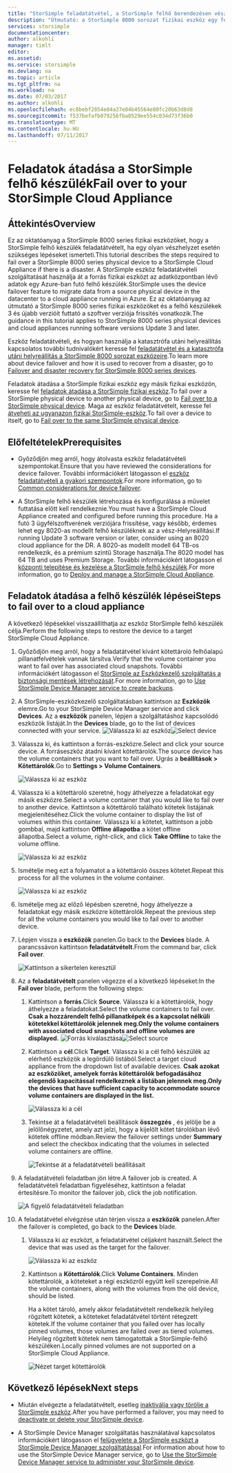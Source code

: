 ```yaml
---
title: "StorSimple feladatátvétel, a StorSimple felhő berendezésen vész-helyreállítási |} Microsoft Docs"
description: "Útmutató: a StorSimple 8000 sorozat fizikai eszköz egy felhőalapú készülék a feladatátvételt."
services: storsimple
documentationcenter: 
author: alkohli
manager: timlt
editor: 
ms.assetid: 
ms.service: storsimple
ms.devlang: na
ms.topic: article
ms.tgt_pltfrm: na
ms.workload: na
ms.date: 07/03/2017
ms.author: alkohli
ms.openlocfilehash: ec8bebf2854e84a37e84b45564e80fc20b63d8d8
ms.sourcegitcommit: f537befafb079256fba0529ee554c034d73f36b0
ms.translationtype: MT
ms.contentlocale: hu-HU
ms.lasthandoff: 07/11/2017
---
```

# <a name="fail-over-to-your-storsimple-cloud-appliance"></a><span data-ttu-id="565dd-103">Feladatok átadása a StorSimple felhő készülék</span><span class="sxs-lookup"><span data-stu-id="565dd-103">Fail over to your StorSimple Cloud Appliance</span></span>

## <a name="overview"></a><span data-ttu-id="565dd-104">Áttekintés</span><span class="sxs-lookup"><span data-stu-id="565dd-104">Overview</span></span>

<span data-ttu-id="565dd-105">Ez az oktatóanyag a StorSimple 8000 series fizikai eszközöket, hogy a StorSimple felhő készülék feladatátvételt, ha egy olyan vészhelyzet esetén szükséges lépéseket ismerteti.</span><span class="sxs-lookup"><span data-stu-id="565dd-105">This tutorial describes the steps required to fail over a StorSimple 8000 series physical device to a StorSimple Cloud Appliance if there is a disaster.</span></span> <span data-ttu-id="565dd-106">A StorSimple eszköz feladatátvételi szolgáltatását használja át a forrás fizikai eszközt az adatközpontban lévő adatok egy Azure-ban futó felhő készülék.</span><span class="sxs-lookup"><span data-stu-id="565dd-106">StorSimple uses the device failover feature to migrate data from a source physical device in the datacenter to a cloud appliance running in Azure.</span></span> <span data-ttu-id="565dd-107">Ez az oktatóanyag az útmutató a StorSimple 8000 series fizikai eszközöket és a felhő készülékek 3 és újabb verzióit futtató a szoftver verziója frissítés vonatkozik.</span><span class="sxs-lookup"><span data-stu-id="565dd-107">The guidance in this tutorial applies to StorSimple 8000 series physical devices and cloud appliances running software versions Update 3 and later.</span></span>

<span data-ttu-id="565dd-108">Eszköz feladatátvételi, és hogyan használja a katasztrófa utáni helyreállítás kapcsolatos további tudnivalókért keresse fel [feladatátvétel és a katasztrófa utáni helyreállítás a StorSimple 8000 sorozat eszközeire](storsimple-8000-device-failover-disaster-recovery.md).</span><span class="sxs-lookup"><span data-stu-id="565dd-108">To learn more about device failover and how it is used to recover from a disaster, go to [Failover and disaster recovery for StorSimple 8000 series devices](storsimple-8000-device-failover-disaster-recovery.md).</span></span>

<span data-ttu-id="565dd-109">Feladatok átadása a StorSimple fizikai eszköz egy másik fizikai eszközön, keresse fel [feladatok átadása a StorSimple fizikai eszköz](storsimple-8000-device-failover-physical-device.md).</span><span class="sxs-lookup"><span data-stu-id="565dd-109">To fail over a StorSimple physical device to another physical device, go to [Fail over to a StorSimple physical device](storsimple-8000-device-failover-physical-device.md).</span></span> <span data-ttu-id="565dd-110">Maga az eszköz feladatátvételt, keresse fel [átveheti az ugyanazon fizikai StorSimple-eszköz](storsimple-8000-device-failover-same-device.md).</span><span class="sxs-lookup"><span data-stu-id="565dd-110">To fail over a device to itself, go to [Fail over to the same StorSimple physical device](storsimple-8000-device-failover-same-device.md).</span></span>

## <a name="prerequisites"></a><span data-ttu-id="565dd-111">Előfeltételek</span><span class="sxs-lookup"><span data-stu-id="565dd-111">Prerequisites</span></span>

- <span data-ttu-id="565dd-112">Győződjön meg arról, hogy átolvasta eszköz feladatátvételi szempontokat.</span><span class="sxs-lookup"><span data-stu-id="565dd-112">Ensure that you have reviewed the considerations for device failover.</span></span> <span data-ttu-id="565dd-113">További információkért látogasson el [eszköz feladatátvételi a gyakori szempontok](storsimple-8000-device-failover-disaster-recovery.md).</span><span class="sxs-lookup"><span data-stu-id="565dd-113">For more information, go to [Common considerations for device failover](storsimple-8000-device-failover-disaster-recovery.md).</span></span>

- <span data-ttu-id="565dd-114">A StorSimple felhő készülék létrehozása és konfigurálása a művelet futtatása előtt kell rendelkeznie.</span><span class="sxs-lookup"><span data-stu-id="565dd-114">You must have a StorSimple Cloud Appliance created and configured before running this procedure.</span></span> <span data-ttu-id="565dd-115">Ha a futó 3 ügyfélszoftverének verziójára frissítése, vagy később, érdemes lehet egy 8020-as modellt felhő készüléknek az a vész-Helyreállítási.</span><span class="sxs-lookup"><span data-stu-id="565dd-115">If running   Update 3 software version or later, consider using an 8020 cloud appliance for the DR.</span></span> <span data-ttu-id="565dd-116">A 8020-as modellt modell 64 TB-os rendelkezik, és a prémium szintű Storage használja.</span><span class="sxs-lookup"><span data-stu-id="565dd-116">The 8020 model has 64 TB and uses Premium Storage.</span></span> <span data-ttu-id="565dd-117">További információkért látogasson el [központi telepítése és kezelése a StorSimple felhő készülék](storsimple-8000-cloud-appliance-u2.md).</span><span class="sxs-lookup"><span data-stu-id="565dd-117">For more information, go to [Deploy and manage a StorSimple Cloud Appliance](storsimple-8000-cloud-appliance-u2.md).</span></span>

## <a name="steps-to-fail-over-to-a-cloud-appliance"></a><span data-ttu-id="565dd-118">Feladatok átadása a felhő készülék lépései</span><span class="sxs-lookup"><span data-stu-id="565dd-118">Steps to fail over to a cloud appliance</span></span>

<span data-ttu-id="565dd-119">A következő lépésekkel visszaállíthatja az eszköz StorSimple felhő készülék célja.</span><span class="sxs-lookup"><span data-stu-id="565dd-119">Perform the following steps to restore the device to a target StorSimple Cloud Appliance.</span></span>

1.  <span data-ttu-id="565dd-120">Győződjön meg arról, hogy a feladatátvétel kívánt kötettároló felhőalapú pillanatfelvételek vannak társítva.</span><span class="sxs-lookup"><span data-stu-id="565dd-120">Verify that the volume container you want to fail over has associated cloud snapshots.</span></span> <span data-ttu-id="565dd-121">További információkért látogasson el [StorSimple az Eszközkezelő szolgáltatás a biztonsági mentések létrehozását](storsimple-8000-manage-backup-policies-u2.md).</span><span class="sxs-lookup"><span data-stu-id="565dd-121">For more information, go to [Use StorSimple Device Manager service to create backups](storsimple-8000-manage-backup-policies-u2.md).</span></span>
2. <span data-ttu-id="565dd-122">A StorSimple-eszközkezelő szolgáltatásban kattintson az **Eszközök** elemre.</span><span class="sxs-lookup"><span data-stu-id="565dd-122">Go to your StorSimple Device Manager service and click **Devices**.</span></span> <span data-ttu-id="565dd-123">Az a **eszközök** panelen, lépjen a szolgáltatáshoz kapcsolódó eszközök listáját.</span><span class="sxs-lookup"><span data-stu-id="565dd-123">In the **Devices** blade, go to the list of devices connected with your service.</span></span>
    <span data-ttu-id="565dd-124">![Válassza ki az eszköz](./media/storsimple-8000-device-failover-disaster-recovery/failover-cloud-dev1.png)</span><span class="sxs-lookup"><span data-stu-id="565dd-124">![Select device](./media/storsimple-8000-device-failover-disaster-recovery/failover-cloud-dev1.png)</span></span>
3. <span data-ttu-id="565dd-125">Válassza ki, és kattintson a forrás-eszközre.</span><span class="sxs-lookup"><span data-stu-id="565dd-125">Select and click your source device.</span></span> <span data-ttu-id="565dd-126">A forráseszköz átadni kívánt kötettárolók.</span><span class="sxs-lookup"><span data-stu-id="565dd-126">The source device has the volume containers that you want to fail over.</span></span> <span data-ttu-id="565dd-127">Ugrás a **beállítások > Kötettárolók**.</span><span class="sxs-lookup"><span data-stu-id="565dd-127">Go to **Settings > Volume Containers**.</span></span>

    ![Válassza ki az eszköz](./media/storsimple-8000-device-failover-disaster-recovery/failover-cloud-dev2.png)
    
4. <span data-ttu-id="565dd-129">Válassza ki a kötettároló szeretné, hogy áthelyezze a feladatokat egy másik eszközre.</span><span class="sxs-lookup"><span data-stu-id="565dd-129">Select a volume container that you would like to fail over to another device.</span></span> <span data-ttu-id="565dd-130">Kattintson a kötettároló található kötetek listájának megjelenítéséhez.</span><span class="sxs-lookup"><span data-stu-id="565dd-130">Click the volume container to display the list of volumes within this container.</span></span> <span data-ttu-id="565dd-131">Válassza ki a kötetet, kattintson a jobb gombbal, majd kattintson **Offline állapotba** a kötet offline állapotba.</span><span class="sxs-lookup"><span data-stu-id="565dd-131">Select a volume, right-click, and click **Take Offline** to take the volume offline.</span></span>

    ![Válassza ki az eszköz](./media/storsimple-8000-device-failover-disaster-recovery/failover-cloud-dev5.png)

5. <span data-ttu-id="565dd-133">Ismételje meg ezt a folyamatot a a kötettároló összes kötetet.</span><span class="sxs-lookup"><span data-stu-id="565dd-133">Repeat this process for all the volumes in the volume container.</span></span>

     ![Válassza ki az eszköz](./media/storsimple-8000-device-failover-disaster-recovery/failover-cloud-dev7.png)

6. <span data-ttu-id="565dd-135">Ismételje meg az előző lépésben szeretné, hogy áthelyezze a feladatokat egy másik eszközre kötettárolók.</span><span class="sxs-lookup"><span data-stu-id="565dd-135">Repeat the previous step for all the volume containers you would like to fail over to another device.</span></span>

7. <span data-ttu-id="565dd-136">Lépjen vissza a **eszközök** panelen.</span><span class="sxs-lookup"><span data-stu-id="565dd-136">Go back to the **Devices** blade.</span></span> <span data-ttu-id="565dd-137">A parancssávon kattintson **feladatátvételt**.</span><span class="sxs-lookup"><span data-stu-id="565dd-137">From the command bar, click **Fail over**.</span></span>

    ![Kattintson a sikertelen keresztül](./media/storsimple-8000-device-failover-disaster-recovery/failover-cloud-dev8.png)
8. <span data-ttu-id="565dd-139">Az a **feladatátvételt** panelen végezze el a következő lépéseket:</span><span class="sxs-lookup"><span data-stu-id="565dd-139">In the **Fail over** blade, perform the following steps:</span></span>
   
    1. <span data-ttu-id="565dd-140">Kattintson a **forrás**.</span><span class="sxs-lookup"><span data-stu-id="565dd-140">Click **Source**.</span></span> <span data-ttu-id="565dd-141">Válassza ki a kötettárolók, hogy áthelyezze a feladatokat.</span><span class="sxs-lookup"><span data-stu-id="565dd-141">Select the volume containers to fail over.</span></span> <span data-ttu-id="565dd-142">**Csak a hozzárendelt felhő pillanatképek és a kapcsolat nélküli kötetekkel kötettárolók jelennek meg.**</span><span class="sxs-lookup"><span data-stu-id="565dd-142">**Only the volume containers with associated cloud snapshots and offline volumes are displayed.**</span></span>
        <span data-ttu-id="565dd-143">![Forrás kiválasztása](./media/storsimple-8000-device-failover-disaster-recovery/failover-cloud-dev11.png)</span><span class="sxs-lookup"><span data-stu-id="565dd-143">![Select source](./media/storsimple-8000-device-failover-disaster-recovery/failover-cloud-dev11.png)</span></span>
    2. <span data-ttu-id="565dd-144">Kattintson a **cél**.</span><span class="sxs-lookup"><span data-stu-id="565dd-144">Click **Target**.</span></span> <span data-ttu-id="565dd-145">Válassza ki a cél felhő készülék az elérhető eszközök a legördülő listából.</span><span class="sxs-lookup"><span data-stu-id="565dd-145">Select a target cloud appliance from the dropdown list of available devices.</span></span> <span data-ttu-id="565dd-146">**Csak azokat az eszközöket, amelyek forrás kötettárolók befogadásához elegendő kapacitással rendelkeznek a listában jelennek meg.**</span><span class="sxs-lookup"><span data-stu-id="565dd-146">**Only the devices that have sufficient capacity to accommodate source volume containers are displayed in the list.**</span></span>

        ![Válassza ki a cél](./media/storsimple-8000-device-failover-disaster-recovery/failover-cloud-dev12.png)

    3. <span data-ttu-id="565dd-148">Tekintse át a feladatátvételi beállítások **összegzés** , és jelölje be a jelölőnégyzetet, amely azt jelzi, hogy a kijelölt kötet tárolókban lévő kötetek offline módban.</span><span class="sxs-lookup"><span data-stu-id="565dd-148">Review the failover settings under **Summary** and select the checkbox indicating that the volumes in selected volume containers are offline.</span></span> 

        ![Tekintse át a feladatátvételi beállításait](./media/storsimple-8000-device-failover-disaster-recovery/failover-cloud-dev13.png)

9. <span data-ttu-id="565dd-150">A feladatátvételi feladatban jön létre.</span><span class="sxs-lookup"><span data-stu-id="565dd-150">A failover job is created.</span></span> <span data-ttu-id="565dd-151">A feladatátvételi feladatban figyeléséhez, kattintson a feladat értesítésre.</span><span class="sxs-lookup"><span data-stu-id="565dd-151">To monitor the failover job, click the job notification.</span></span>

    ![A figyelő feladatátvételi feladatban](./media/storsimple-8000-device-failover-disaster-recovery/failover-phy-dev13.png)

10. <span data-ttu-id="565dd-153">A feladatátvétel elvégzése után térjen vissza a **eszközök** panelen.</span><span class="sxs-lookup"><span data-stu-id="565dd-153">After the failover is completed, go back to the **Devices** blade.</span></span>

    1. <span data-ttu-id="565dd-154">Válassza ki az eszközt, a feladatátvétel céljaként használt.</span><span class="sxs-lookup"><span data-stu-id="565dd-154">Select the device that was used as the target for the failover.</span></span>

       ![Válassza ki az eszköz](./media/storsimple-8000-device-failover-disaster-recovery/failover-phy-dev14.png)

    2. <span data-ttu-id="565dd-156">Kattintson a **Kötettárolók**.</span><span class="sxs-lookup"><span data-stu-id="565dd-156">Click **Volume Containers**.</span></span> <span data-ttu-id="565dd-157">Minden kötettárolók, a köteteket a régi eszközről együtt kell szerepelnie.</span><span class="sxs-lookup"><span data-stu-id="565dd-157">All the volume containers, along with the volumes from the old device, should be listed.</span></span>

       <span data-ttu-id="565dd-158">Ha a kötet tároló, amely akkor feladatátvételt rendelkezik helyileg rögzített kötetek, a köteteket feladatátvétel történt rétegzett kötetek.</span><span class="sxs-lookup"><span data-stu-id="565dd-158">If the volume container that you failed over has locally pinned volumes, those volumes are failed over as tiered volumes.</span></span> <span data-ttu-id="565dd-159">Helyileg rögzített kötetek nem támogatottak a StorSimple-felhő készüléken.</span><span class="sxs-lookup"><span data-stu-id="565dd-159">Locally pinned volumes are not supported on a StorSimple Cloud Appliance.</span></span>

       ![Nézet target kötettárolók](./media/storsimple-8000-device-failover-disaster-recovery/failover-phy-dev17.png)


## <a name="next-steps"></a><span data-ttu-id="565dd-161">Következő lépések</span><span class="sxs-lookup"><span data-stu-id="565dd-161">Next steps</span></span>

* <span data-ttu-id="565dd-162">Miután elvégezte a feladatátvételt, esetleg [inaktiválja vagy törölje a StorSimple eszköz](storsimple-8000-deactivate-and-delete-device.md).</span><span class="sxs-lookup"><span data-stu-id="565dd-162">After you have performed a failover, you may need to [deactivate or delete your StorSimple device](storsimple-8000-deactivate-and-delete-device.md).</span></span>

* <span data-ttu-id="565dd-163">A StorSimple Device Manager szolgáltatás használatával kapcsolatos információkért látogasson el [felügyelete a StorSimple eszközt a StorSimple Device Manager szolgáltatással](storsimple-8000-manager-service-administration.md).</span><span class="sxs-lookup"><span data-stu-id="565dd-163">For information about how to use the StorSimple Device Manager service, go to [Use the StorSimple Device Manager service to administer your StorSimple device](storsimple-8000-manager-service-administration.md).</span></span>


